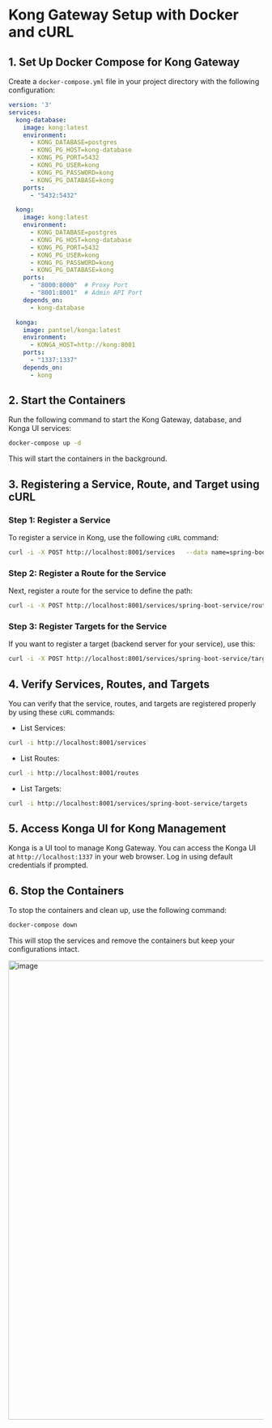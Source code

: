 
# Kong Gateway Setup with Docker and cURL

## 1. Set Up Docker Compose for Kong Gateway

Create a `docker-compose.yml` file in your project directory with the following configuration:

```yaml
version: '3'
services:
  kong-database:
    image: kong:latest
    environment:
      - KONG_DATABASE=postgres
      - KONG_PG_HOST=kong-database
      - KONG_PG_PORT=5432
      - KONG_PG_USER=kong
      - KONG_PG_PASSWORD=kong
      - KONG_PG_DATABASE=kong
    ports:
      - "5432:5432"

  kong:
    image: kong:latest
    environment:
      - KONG_DATABASE=postgres
      - KONG_PG_HOST=kong-database
      - KONG_PG_PORT=5432
      - KONG_PG_USER=kong
      - KONG_PG_PASSWORD=kong
      - KONG_PG_DATABASE=kong
    ports:
      - "8000:8000"  # Proxy Port
      - "8001:8001"  # Admin API Port
    depends_on:
      - kong-database

  konga:
    image: pantsel/konga:latest
    environment:
      - KONGA_HOST=http://kong:8001
    ports:
      - "1337:1337"
    depends_on:
      - kong
```

## 2. Start the Containers

Run the following command to start the Kong Gateway, database, and Konga UI services:

```bash
docker-compose up -d
```

This will start the containers in the background.

## 3. Registering a Service, Route, and Target using cURL

### Step 1: Register a Service

To register a service in Kong, use the following `cURL` command:

```bash
curl -i -X POST http://localhost:8001/services   --data name=spring-boot-service   --data url=http://spring-boot-app:8080
```

### Step 2: Register a Route for the Service

Next, register a route for the service to define the path:

```bash
curl -i -X POST http://localhost:8001/services/spring-boot-service/routes   --data 'paths[]=/spring-boot'
```

### Step 3: Register Targets for the Service

If you want to register a target (backend server for your service), use this:

```bash
curl -i -X POST http://localhost:8001/services/spring-boot-service/targets   --data target=spring-boot-app:8080   --data weight=100
```

## 4. Verify Services, Routes, and Targets

You can verify that the service, routes, and targets are registered properly by using these `cURL` commands:

- List Services:

```bash
curl -i http://localhost:8001/services
```

- List Routes:

```bash
curl -i http://localhost:8001/routes
```

- List Targets:

```bash
curl -i http://localhost:8001/services/spring-boot-service/targets
```

## 5. Access Konga UI for Kong Management

Konga is a UI tool to manage Kong Gateway. You can access the Konga UI at `http://localhost:1337` in your web browser. Log in using default credentials if prompted.

## 6. Stop the Containers

To stop the containers and clean up, use the following command:

```bash
docker-compose down
```

This will stop the services and remove the containers but keep your configurations intact.

<img width="907" alt="image" src="https://github.com/user-attachments/assets/6c598c1d-dd8e-4e5d-b9b2-b0540a91911a" />

